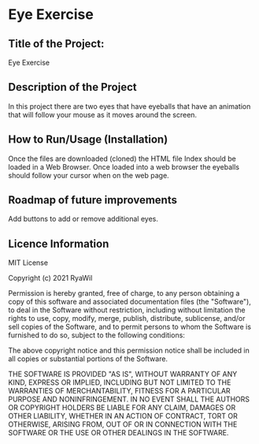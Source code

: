 # Eye Exercise


## Title of the Project: 
Eye Exercise

## Description of the Project
In this project there are two eyes that have eyeballs that have an animation that will follow your mouse as it moves around the screen. 

## How to Run/Usage (Installation)
Once the files are downloaded (cloned) the HTML file Index should be loaded in a Web Browser. Once loaded into a web browser the eyeballs should follow your cursor when on the web page. 

## Roadmap of future improvements
Add buttons to add or remove additional eyes.


## Licence Information
MIT License

Copyright (c) 2021 RyaWil

Permission is hereby granted, free of charge, to any person obtaining a copy
of this software and associated documentation files (the "Software"), to deal
in the Software without restriction, including without limitation the rights
to use, copy, modify, merge, publish, distribute, sublicense, and/or sell
copies of the Software, and to permit persons to whom the Software is
furnished to do so, subject to the following conditions:

The above copyright notice and this permission notice shall be included in all
copies or substantial portions of the Software.

THE SOFTWARE IS PROVIDED "AS IS", WITHOUT WARRANTY OF ANY KIND, EXPRESS OR
IMPLIED, INCLUDING BUT NOT LIMITED TO THE WARRANTIES OF MERCHANTABILITY,
FITNESS FOR A PARTICULAR PURPOSE AND NONINFRINGEMENT. IN NO EVENT SHALL THE
AUTHORS OR COPYRIGHT HOLDERS BE LIABLE FOR ANY CLAIM, DAMAGES OR OTHER
LIABILITY, WHETHER IN AN ACTION OF CONTRACT, TORT OR OTHERWISE, ARISING FROM,
OUT OF OR IN CONNECTION WITH THE SOFTWARE OR THE USE OR OTHER DEALINGS IN THE
SOFTWARE.
